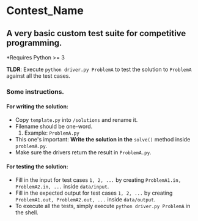 # Contest_Name
## A very basic custom test suite for competitive programming.
*Requires Python >= 3

**TLDR**:  Execute ```python driver.py ProblemA``` to test the solution to `ProblemA` against all the test cases.

### Some instructions.

#### For writing the solution:
- Copy `template.py` into `/solutions` and rename it.
- Filename should be one-word.
    1. Example: `ProblemA.py`
-  This one's important: **Write the solution in the** `solve()` method
    inside `problemA.py`.
- Make sure the drivers return the result in `ProblemA.py`.

#### For testing the solution:
-   Fill in the input for test cases `1, 2, ...` by creating `ProblemA1.in, ProblemA2.in, ...`
    inside `data/input`.
-   Fill in the expected output for test cases `1, 2, ...` by creating `ProblemA1.out, ProblemA2.out, ...`
    inside `data/output`.
-   To execute all the tests, simply execute `python driver.py ProblemA` in the shell.
